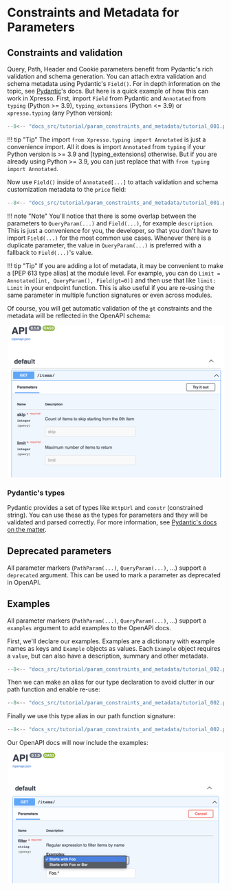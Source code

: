 # Constraints and Metadata for Parameters

## Constraints and validation

Query, Path, Header and Cookie parameters benefit from Pydantic's rich validation and schema generation.
You can attach extra validation and schema metadata using Pydantic's `Field()`.
For in depth information on the topic, see [Pydantic]'s docs.
But here is a quick example of how this can work in Xpresso.
First, import `Field` from Pydantic and `Annotated` from `typing` (Python >= 3.9), `typing_extensions` (Python <= 3.9) or `xpresso.typing` (any Python version):

```python hl_lines="1 4"
--8<-- "docs_src/tutorial/param_constraints_and_metadata/tutorial_001.py"
```

!!! tip "Tip"
    The import `from Xpresso.typing import Annotated` is just a convenience import.
    All it does is import `Annotated` from `typing` if your Python version is >= 3.9 and [typing_extensions] otherwise.
    But if you are already using Python >= 3.9, you can just replace that with `from typing import Annotated`.

Now use `Field()` inside of `Annotated[...]` to attach validation and schema customization metadata to the `price` field:

```python hl_lines="10-19"
--8<-- "docs_src/tutorial/param_constraints_and_metadata/tutorial_001.py"
```

!!! note "Note"
    You'll notice that there is some overlap between the parameters to `QueryParam(...)` and `Field(...)`, for example `description`.
    This is just a convenience for you, the developer, so that you don't have to import `Field(...)` for the most common use cases.
    Whenever there is a duplicate parameter, the value in `QueryParam(...)` is preferred with a fallback to `Field(...)`'s value.

!!! tip "Tip"
    If you are adding a lot of metadata, it may be convenient to make a [PEP 613 type alias] at the module level.
    For example, you can do `Limit = Annotated[int, QueryParam(), Field(gt=0)]` and then use that like `limit: Limit` in your endpoint function.
    This is also useful if you are re-using the same parameter in multiple function signatures or even across modules.

Of course, you will get automatic validation of the `gt` constraints and the metadata will be reflected in the  OpenAPI schema:

![Swagger UI](param_constraints_and_metadata_001.png)

### Pydantic's types

Pydantic provides a set of types like `HttpUrl` and `constr` (constrained string).
You can use these as the types for parameters and they will be validated and parsed correctly.
For more information, see [Pydantic's docs on the matter](https://pydantic-docs.helpmanual.io/usage/types/#pydantic-types).

## Deprecated parameters

All parameter markers (`PathParam(...)`, `QueryParam(...)`, ...) support a `deprecated` argument.
This can be used to mark a parameter as deprecated in OpenAPI.

## Examples

All parameter markers (`PathParam(...)`, `QueryParam(...)`, ...) support a `examples` argument to add examples to the OpenAPI docs.

First, we'll declare our examples.
Examples are a dictionary with example names as keys and `Example` objects as values.
Each `Example` object requires a `value`, but can also have a description, summary and other metadata.

```python hl_lines="11-14"
--8<-- "docs_src/tutorial/param_constraints_and_metadata/tutorial_002.py"
```

Then we can make an alias for our type declaration to avoid clutter in our path function and enable re-use:

```python hl_lines="16-22"
--8<-- "docs_src/tutorial/param_constraints_and_metadata/tutorial_002.py"
```

Finally we use this type alias in our path function signature:

```python hl_lines="25"
--8<-- "docs_src/tutorial/param_constraints_and_metadata/tutorial_002.py"
```

Our OpenAPI docs will now include the examples:

![Swagger UI](param_constraints_and_metadata_002.png)

[Pydantic]: https://pydantic-docs.helpmanual.io
